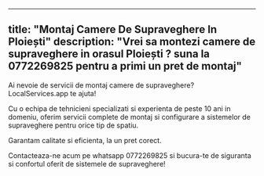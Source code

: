 
---
title: "Montaj Camere De Supraveghere In Ploiești"
description: "Vrei sa montezi camere de supraveghere in orasul Ploiești ? suna la 0772269825 pentru a primi un pret de montaj"
---


Ai nevoie de servicii de montaj camere de supraveghere? LocalServices.app te ajuta! 

Cu o echipa de tehnicieni specializati si experienta de peste 10 ani in domeniu, oferim servicii complete de montaj si configurare a sistemelor de supraveghere pentru orice tip de spatiu. 

Garantam calitate si eficienta, la un pret corect. 

Contacteaza-ne acum pe whatsapp 0772269825 si bucura-te de siguranta si confortul oferit de sistemele de supraveghere!
